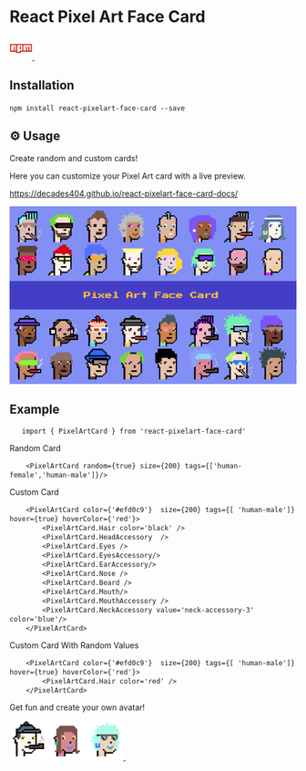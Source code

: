 # React Pixel Art Face Card

<div>
 <a href="https://www.npmjs.com/package/react-pixelart-face-card" alt="npm" title="npm">
  <img src="https://raw.githubusercontent.com/devicons/devicon/1119b9f84c0290e0f0b38982099a2bd027a48bf1/icons/npm/npm-original-wordmark.svg" title="npm" alt="Java" width="40" height="40"/>&nbsp;
  </a>

</div>

## Installation

`npm install react-pixelart-face-card --save`

## ⚙ Usage

Create random and custom cards!

Here you can customize your Pixel Art card with a live preview.

<https://decades404.github.io/react-pixelart-face-card-docs/>


[![Usage](https://github.com/decades404/react-pixelart-face-card-docs/blob/main/public/wallpaper.png?raw=true "Usage")](https://decades404.github.io/react-pixelart-face-card-docs/)



## Example

```
   import { PixelArtCard } from 'react-pixelart-face-card'
```

Random Card
```
    <PixelArtCard random={true} size={200} tags={['human-female','human-male']}/>

```
Custom Card
```
    <PixelArtCard color={'#efd0c9'}  size={200} tags={[ 'human-male']} hover={true} hoverColor={'red'}>
        <PixelArtCard.Hair color='black' />
        <PixelArtCard.HeadAccessory  />
        <PixelArtCard.Eyes />
        <PixelArtCard.EyesAccessory/>
        <PixelArtCard.EarAccessory/>
        <PixelArtCard.Nose />
        <PixelArtCard.Beard />
        <PixelArtCard.Mouth/>
        <PixelArtCard.MouthAccessory />
        <PixelArtCard.NeckAccessory value='neck-accessory-3'  color='blue'/>
    </PixelArtCard>
```
Custom Card With Random Values
```
    <PixelArtCard color={'#efd0c9'}  size={200} tags={[ 'human-male']} hover={true} hoverColor={'red'}>
        <PixelArtCard.Hair color='red' />
    </PixelArtCard>
```

Get fun and create your own avatar!

<div>
 <a href="https://www.npmjs.com/package/react-pixelart-face-card" alt="npm" title="npm">
  <img src="https://github.com/decades404/react-pixelart-face-card-docs/blob/main/public/wallpaper2.png?raw=true" title="npm" alt="Java" width="200" height="70"/>&nbsp;
  </a>


</div>
